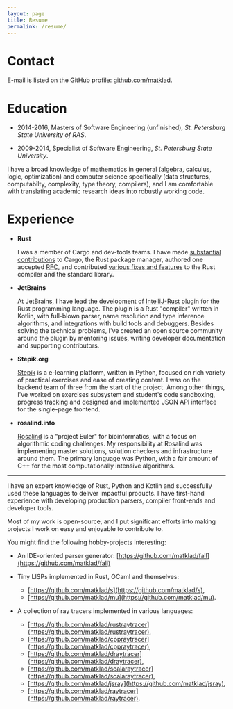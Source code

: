 ```yaml
---
layout: page
title: Resume
permalink: /resume/
---
```


# Contact

E-mail is listed on the GitHub profile: [github.com/matklad](https://github.com/matklad).


# Education

* 2014-2016, Masters of Software Engineering (unfinished), 
  *St. Petersburg State University of RAS*.

* 2009-2014, Specialist of Software Engineering, 
  *St. Petersburg State University*.

I have a broad knowledge of mathematics in general (algebra, calculus, logic, optimization)
and computer science specifically (data structures, computabilty, complexity, type theory,
compilers), and I am comfortable with translating academic research ideas into robustly
working code.


# Experience


* **Rust**
  
  I was a member of Cargo and dev-tools teams. I have made [substantial contributions][cargo] to
  Cargo, the Rust package manager, authored one accepted [RFC], and contributed
  [various fixes and features][rust] to the Rust compiler and the standard library.

[cargo]: https://github.com/rust-lang/cargo/commits?author=matklad 
[RFC]: https://github.com/rust-lang/rfcs/blob/master/text/1685-deprecate-anonymous-parameters.md 
[rust]: https://github.com/rust-lang/rust/commits?author=matklad
  

* **JetBrains**

  At JetBrains, I have lead the development of [IntelliJ-Rust][IntelljJ-Rust] plugin for the Rust
  programming language. The plugin is a Rust "compiler" written in Kotlin, with
  full-blown parser, name resolution and type inference algorithms, and
  integrations with build tools and debuggers. Besides solving the technical
  problems, I've created an open source community around the plugin by mentoring
  issues, writing developer documentation and supporting contributors.
  
  [IntelljJ-Rust]: http://github.com/intellij-rust/intellij-rust  


* **Stepik.org**

  [Stepik] is a e-learning platform, written in Python, focused on rich variety of
  practical exercises and ease of creating content. I was on the backend team of
  three from the start of the project. Among other things, I've worked on
  exercises subsystem and student's code sandboxing, progress tracking and
  designed and implemented JSON API interface for the single-page frontend.
  
[Stepik]: https://stepik.org/  

* **rosalind.info**

  [Rosalind] is a "project Euler" for bioinformatics, with a focus on algorithmic
  coding challenges. My responsibility at Rosalind was implementing master
  solutions, solution checkers and infrastructure around them. The primary
  language was Python, with a fair amount of C++ for the most computationally
  intensive algorithms.

[Rosalind]: http://rosalind.info

-------

I have an expert knowledge of Rust, Python and Kotlin and successfully used these
languages to deliver impactful products. I have first-hand experience with developing 
production parsers, compiler front-ends and developer tools.

Most of my work is open-source, and I put significant efforts into making projects I 
work on easy and enjoyable to contribute to.

You might find the following hobby-projects interesting:

- An IDE-oriented parser generator: [https://github.com/matklad/fall](https://github.com/matklad/fall)

- Tiny LISPs implemented in Rust, OCaml and themselves:
  - [https://github.com/matklad/s](https://github.com/matklad/s),
  - [https://github.com/matklad/mu](https://github.com/matklad/mu).

- A collection of ray tracers implemented in various languages: 
  - [https://github.com/matklad/rustraytracer](https://github.com/matklad/rustraytracer), 
  - [https://github.com/matklad/cppraytracer](https://github.com/matklad/cppraytracer),
  - [https://github.com/matklad/draytracer](https://github.com/matklad/draytracer),
  - [https://github.com/matklad/scalaraytracer](https://github.com/matklad/scalaraytracer),
  - [https://github.com/matklad/jsray](https://github.com/matklad/jsray),
  - [https://github.com/matklad/raytracer](https://github.com/matklad/raytracer).
